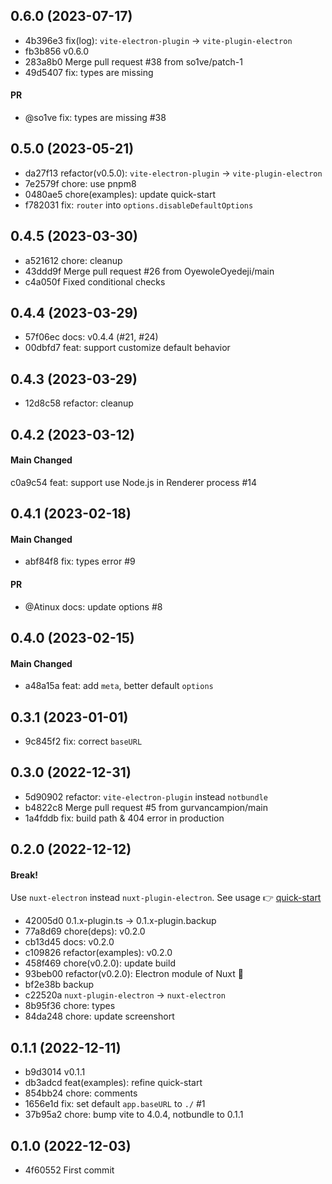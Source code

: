 ## 0.6.0 (2023-07-17)

- 4b396e3 fix(log): `vite-electron-plugin` -> `vite-plugin-electron`
- fb3b856 v0.6.0
- 283a8b0 Merge pull request #38 from so1ve/patch-1
- 49d5407 fix: types are missing

#### PR

- @so1ve fix: types are missing #38

## 0.5.0 (2023-05-21)

- da27f13 refactor(v0.5.0): `vite-electron-plugin` -> `vite-plugin-electron`
- 7e2579f chore: use pnpm8
- 0480ae5 chore(examples): update quick-start
- f782031 fix: `router` into `options.disableDefaultOptions`

## 0.4.5 (2023-03-30)

- a521612 chore: cleanup
- 43ddd9f Merge pull request #26 from OyewoleOyedeji/main
- c4a050f Fixed conditional checks

## 0.4.4 (2023-03-29)

- 57f06ec docs: v0.4.4 (#21, #24)
- 00dbfd7 feat: support customize default behavior

## 0.4.3 (2023-03-29)

- 12d8c58 refactor: cleanup

## 0.4.2 (2023-03-12)

#### Main Changed

c0a9c54 feat: support use Node.js in Renderer process #14

## 0.4.1 (2023-02-18)

#### Main Changed

- abf84f8 fix: types error #9

#### PR

- @Atinux docs: update options #8

## 0.4.0 (2023-02-15)

#### Main Changed

- a48a15a feat: add `meta`, better default `options`

## 0.3.1 (2023-01-01)

- 9c845f2 fix: correct `baseURL`

## 0.3.0 (2022-12-31)

- 5d90902 refactor: `vite-electron-plugin` instead  `notbundle`
- b4822c8 Merge pull request #5 from gurvancampion/main
- 1a4fddb fix: build path & 404 error in production

## 0.2.0 (2022-12-12)

#### Break!

Use `nuxt-electron` instead `nuxt-plugin-electron`. See usage 👉 [quick-start](https://github.com/caoxiemeihao/nuxt-electron/tree/main/examples/quick-start)

- 42005d0 0.1.x-plugin.ts -> 0.1.x-plugin.backup
- 77a8d69 chore(deps): v0.2.0
- cb13d45 docs: v0.2.0
- c109826 refactor(examples): v0.2.0
- 458f469 chore(v0.2.0): update build
- 93beb00 refactor(v0.2.0): Electron module of Nuxt 🌱
- bf2e38b backup
- c22520a `nuxt-plugin-electron` -> `nuxt-electron`
- 8b95f36 chore: types
- 84da248 chore: update screenshort

## 0.1.1 (2022-12-11)

- b9d3014 v0.1.1
- db3adcd feat(examples): refine quick-start
- 854bb24 chore: comments
- 1656e1d fix: set default `app.baseURL` to `./` #1
- 37b95a2 chore: bump vite to 4.0.4, notbundle to 0.1.1

## 0.1.0 (2022-12-03)

- 4f60552 First commit
